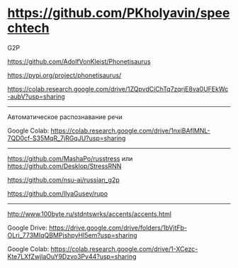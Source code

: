 # https://github.com/PKholyavin/speechtech

G2P

https://github.com/AdolfVonKleist/Phonetisaurus

https://pypi.org/project/phonetisaurus/

https://colab.research.google.com/drive/1ZQpvdCiChTq7zqrjE8va0UFEkWc-aubV?usp=sharing


---

Автоматическое распознавание речи

Google Colab: https://colab.research.google.com/drive/1nxiBAflMNL-7QD0cf-S35MqR_7jRGqJU?usp=sharing


---

https://github.com/MashaPo/russtress или https://github.com/Desklop/StressRNN

https://github.com/nsu-ai/russian_g2p

https://github.com/IlyaGusev/rupo

---

http://www.100byte.ru/stdntswrks/accents/accents.html




Google Drive: https://drive.google.com/drive/folders/1bVjtFb-OLri_773MIqQBMPjshpyHI5em?usp=sharing

Google Colab: https://colab.research.google.com/drive/1-XCezc-Kte7LXfZwjlaOuY9Dzvo3Pv44?usp=sharing
